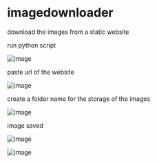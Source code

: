 # imagedownloader
download the images from a static website


run python script

![image](https://github.com/Alex-Unnippillil/imagedownloader/assets/24538548/7581f174-8ead-499f-a4e3-ad2ccb5f2f96)



paste url of the website

![image](https://github.com/Alex-Unnippillil/imagedownloader/assets/24538548/55cc20c9-9706-4186-8a78-21901eb26190)



create a folder name for the storage of the images

![image](https://github.com/Alex-Unnippillil/imagedownloader/assets/24538548/28adfa68-fbf9-4ec5-a9ad-62ad7e808147)



image saved

![image](https://github.com/Alex-Unnippillil/imagedownloader/assets/24538548/38fcaa94-d1bc-4d30-a625-793e41092c3a)


![image](https://github.com/Alex-Unnippillil/imagedownloader/assets/24538548/252199d4-4d2d-4273-ad12-a34bf813db5f)




